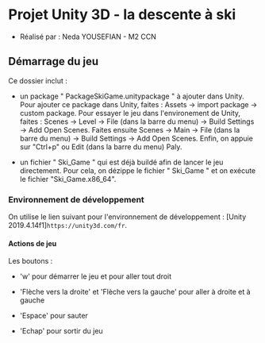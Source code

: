 
# Projet Unity 3D - la descente à ski
* Réalisé par : Neda YOUSEFIAN - M2 CCN

## Démarrage du jeu

Ce dossier inclut : 

* un package " PackageSkiGame.unitypackage " à ajouter dans Unity. Pour ajouter ce package dans Unity, faites : Assets -> import package -> custom package. Pour essayer le jeu dans l'environement de Unity, faites : Scenes -> Level -> File (dans la barre du menu) -> Build Settings -> Add Open Scenes. Faites ensuite Scenes -> Main -> File (dans la barre du menu) -> Build Settings -> Add Open Scenes. 
Enfin, on appuie sur "Ctrl+p" ou Edit (dans la barre du menu) Paly.

* un fichier " Ski_Game "  qui est déjà buildé afin de lancer le jeu directement. Pour cela, on dézippe le fichier " Ski_Game " et on exécute le fichier "Ski_Game.x86_64".

### Environnement de développement

 On utilise le lien suivant pour l'environnement de développement : [Unity 2019.4.14f1]``https://unity3d.com/fr``.

#### Actions de jeu

Les boutons :

* 'w' pour démarrer le jeu et pour aller tout droit

* 'Flèche vers la droite' et 'Flèche vers la gauche' pour aller à droite et à gauche

* 'Espace' pour sauter

* 'Echap' pour sortir du jeu
 
